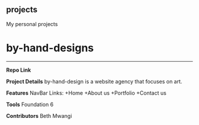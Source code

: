 ## projects
My personal projects 

# by-hand-designs
_________________

**Repo Link**


**Project Details**
by-hand-design is a website agency that focuses on art. 


**Features**
NavBar Links: 
 +Home 
 +About us
 +Portfolio
 +Contact us

**Tools**
Foundation 6

**Contributors**
 Beth Mwangi
